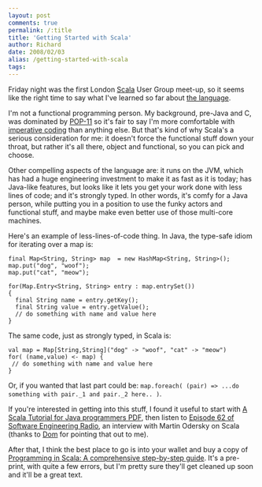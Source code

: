 ```yaml
---
layout: post
comments: true
permalink: /:title
title: 'Getting Started with Scala'
author: Richard
date: 2008/02/03
alias: /getting-started-with-scala
tags:
---
```


Friday night was the first London [Scala][] User Group meet-up, so it
seems like the right time to say what I've learned so far about [the language][].

I'm not a functional programming person. My background, pre-Java and C,
was dominated by [POP-11][] so it's fair to say I'm more comfortable
with [imperative coding][] than anything else. But that's kind of why
Scala's a serious consideration for me: it doesn't force the functional
stuff down your throat, but rather it's all there, object and
functional, so you can pick and choose.

Other compelling aspects of the language are: it runs on the JVM, which
has had a huge engineering investment to make it as fast as it is today;
has Java-like features, but looks like it lets you get your work done
with less lines of code; and it's strongly typed. In other words, it's
comfy for a Java person, while putting you in a position to use the
funky actors and functional stuff, and maybe make even better use of
those multi-core machines.

Here's an example of less-lines-of-code thing. In Java, the type-safe
idiom for iterating over a map is:

	final Map<String, String> map  = new HashMap<String, String>();
	map.put("dog", "woof");
	map.put("cat", "meow");

	for(Map.Entry<String, String> entry : map.entrySet())
	{
	  final String name = entry.getKey();
	  final String value = entry.getValue();
	  // do something with name and value here
	}

The same code, just as strongly typed, in Scala is:

	val map = Map[String,String]("dog" -> "woof", "cat" -> "meow")
	for( (name,value) <- map) {
	 // do something with name and value here
	}

Or, if you wanted that last part could be:
`map.foreach( (pair) => ...do something with pair._1 and pair._2 here.. )`.

If you're interested in getting into this stuff, I found it useful to
start with [A Scala Tutorial for Java programmers PDF][], then listen to
[Episode 62 of Software Engineering Radio][], an interview with Martin
Odersky on Scala (thanks to [Dom][] for pointing that out to me).

After that, I think the best place to go is into your wallet and buy a
copy of [Programming in Scala: A comprehensive step-by-step guide][].
It's a pre-print, with quite a few errors, but I'm pretty sure they'll
get cleaned up soon and it'll be a great text.


  [Scala]: http://en.wikipedia.org/wiki/Scala_%28programming_language%29
  [the language]: http://www.scala-lang.org/
  [POP-11]: http://en.wikipedia.org/wiki/POP-11
  [imperative coding]: http://en.wikipedia.org/wiki/Imperative_programming
  [A Scala Tutorial for Java programmers PDF]: http://www.scala-lang.org/docu/files/ScalaTutorial.pdf
  [Episode 62 of Software Engineering Radio]: http://www.se-radio.net/podcast/2007-07/episode-62-martin-odersky-scala
  [Dom]: http://happygiraffe.net/blog/
  [Programming in Scala: A comprehensive step-by-step guide]: http://www.artima.com/shop/forsale

